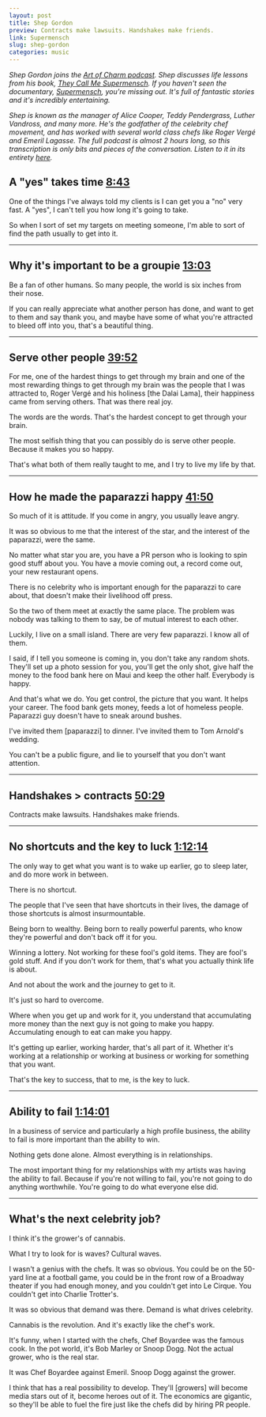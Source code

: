 ```yaml
---
layout: post
title: Shep Gordon
preview: Contracts make lawsuits. Handshakes make friends. 
link: Supermensch
slug: shep-gordon
categories: music   
---
```


*Shep Gordon joins the [Art of Charm podcast](http://theartofcharm.com/podcast-episodes/shep-gordon-supermensch-maui-episode-544/). Shep discusses life lessons from his book, [They Call Me Supermensch](https://www.amazon.com/They-Call-Supermensch-Backstage-Rock-2019n-2019Roll-ebook/dp/B00MMFN8QY). If you haven't seen the documentary, [Supermensch](https://dvd.netflix.com/Movie/Supermensch-The-Legend-of-Shep-Gordon/70292993), you're missing out. It's full of fantastic stories and it's incredibly entertaining.*

*Shep is known as the manager of Alice Cooper, Teddy Pendergrass, Luther Vandross, and many more. He's the godfather of the celebrity chef movement, and has worked with several world class chefs like Roger Vergé and Emeril Lagasse. The full podcast is almost 2 hours long, so this transcription is only bits and pieces of the conversation. Listen to it in its entirety [here](https://youtu.be/_BcnP4WP_uQ).*

## A "yes" takes time [8:43](https://youtu.be/_BcnP4WP_uQ?t=8m43s)

One of the things I've always told my clients is I can get you a "no" very fast. A "yes", I can't tell you how long it's going to take. 

So when I sort of set my targets on meeting someone, I'm able to sort of find the path usually to get into it. 

* * * 

## Why it's important to be a groupie [13:03](https://youtu.be/_BcnP4WP_uQ?t=13m3s)

Be a fan of other humans. So many people, the world is six inches from their nose. 

If you can really appreciate what another person has done, and want to get to them and say thank you, and maybe have some of what you're attracted to bleed off into you, that's a beautiful thing. 

* * * 

## Serve other people [39:52](https://youtu.be/_BcnP4WP_uQ?t=39m52s)

For me, one of the hardest things to get through my brain and one of the most rewarding things to get through my brain was the people that I was attracted to, Roger Vergé and his holiness [the Dalai Lama], their happiness came from serving others. That was there real joy. 

The words are the words. That's the hardest concept to get through your brain. 

The most selfish thing that you can possibly do is serve other people. Because it makes you so happy. 

That's what both of them really taught to me, and I try to live my life by that. 

* * * 

## How he made the paparazzi happy [41:50](https://youtu.be/_BcnP4WP_uQ?t=39m52s)

So much of it is attitude. If you come in angry, you usually leave angry. 

It was so obvious to me that the interest of the star, and the interest of the paparazzi, were the same. 

No matter what star you are, you have a PR person who is looking to spin good stuff about you. You have a movie coming out, a record come out, your new restaurant opens.

There is no celebrity who is important enough for the paparazzi to care about, that doesn't make their livelihood off press. 

So the two of them meet at exactly the same place. The problem was nobody was talking to them to say, be of mutual interest to each other. 

Luckily, I live on a small island. There are very few paparazzi. I know all of them. 

I said, if I tell you someone is coming in, you don't take any random shots. They'll set up a photo session for you, you'll get the only shot, give half the money to the food bank here on Maui and keep the other half. Everybody is happy. 

And that's what we do. You get control, the picture that you want. It helps your career. The food bank gets money, feeds a lot of homeless people. Paparazzi guy doesn't have to sneak around bushes. 

I've invited them [paparazzi] to dinner. I've invited them to Tom Arnold's wedding. 

You can't be a public figure, and lie to yourself that you don't want attention. 

* * * 

## Handshakes > contracts [50:29](https://youtu.be/_BcnP4WP_uQ?t=50m29s) 

Contracts make lawsuits. Handshakes make friends. 

* * * 

## No shortcuts and the key to luck [1:12:14](https://youtu.be/_BcnP4WP_uQ?t=1h12m14s)

The only way to get what you want is to wake up earlier, go to sleep later, and do more work in between. 

There is no shortcut. 

The people that I've seen that have shortcuts in their lives, the damage of those shortcuts is almost insurmountable. 

Being born to wealthy. Being born to really powerful parents, who know they're powerful and don't back off it for you. 

Winning a lottery. Not working for these fool's gold items. They are fool's gold stuff. And if you don't work for them, that's what you actually think life is about. 

And not about the work and the journey to get to it. 

It's just so hard to overcome. 

Where when you get up and work for it, you understand that accumulating more money than the next guy is not going to make you happy. Accumulating enough to eat can make you happy. 

It's getting up earlier, working harder, that's all part of it. Whether it's working at a relationship or working at business or working for something that you want. 

That's the key to success, that to me, is the key to luck. 

* * * 

## Ability to fail [1:14:01](https://youtu.be/_BcnP4WP_uQ?t=1h14m1s)

In a business of service and particularly a high profile business, the ability to fail is more important than the ability to win. 

Nothing gets done alone. Almost everything is in relationships. 

The most important thing for my relationships with my artists was having the ability to fail. Because if you're not willing to fail, you're not going to do anything worthwhile. You're going to do what everyone else did. 

* * * 

## What's the next celebrity job? 

I think it's the grower's of cannabis. 

What I try to look for is waves? Cultural waves. 

I wasn't a genius with the chefs. It was so obvious. You could be on the 50-yard line at a football game, you could be in the front row of a Broadway theater if you had enough money, and you couldn't get into Le Cirque. You couldn't get into Charlie Trotter's. 

It was so obvious that demand was there. Demand is what drives celebrity. 

Cannabis is the revolution. And it's exactly like the chef's work. 

It's funny, when I started with the chefs, Chef Boyardee was the famous cook. In the pot world, it's Bob Marley or Snoop Dogg. Not the actual grower, who is the real star. 

It was Chef Boyardee against Emeril. Snoop Dogg against the grower. 

I think that has a real possibility to develop. They'll [growers] will become media stars out of it, become heroes out of it. The economics are gigantic, so they'll be able to fuel the fire just like the chefs did by hiring PR people. 

